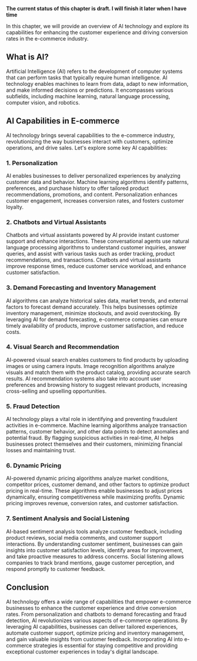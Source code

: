 **The current status of this chapter is draft. I will finish it later when I have time**

In this chapter, we will provide an overview of AI technology and explore its capabilities for enhancing the customer experience and driving conversion rates in the e-commerce industry.

**What is AI?**
---------------

Artificial Intelligence (AI) refers to the development of computer systems that can perform tasks that typically require human intelligence. AI technology enables machines to learn from data, adapt to new information, and make informed decisions or predictions. It encompasses various subfields, including machine learning, natural language processing, computer vision, and robotics.

**AI Capabilities in E-commerce**
---------------------------------

AI technology brings several capabilities to the e-commerce industry, revolutionizing the way businesses interact with customers, optimize operations, and drive sales. Let's explore some key AI capabilities:

### 1. **Personalization**

AI enables businesses to deliver personalized experiences by analyzing customer data and behavior. Machine learning algorithms identify patterns, preferences, and purchase history to offer tailored product recommendations, promotions, and content. Personalization enhances customer engagement, increases conversion rates, and fosters customer loyalty.

### 2. **Chatbots and Virtual Assistants**

Chatbots and virtual assistants powered by AI provide instant customer support and enhance interactions. These conversational agents use natural language processing algorithms to understand customer inquiries, answer queries, and assist with various tasks such as order tracking, product recommendations, and transactions. Chatbots and virtual assistants improve response times, reduce customer service workload, and enhance customer satisfaction.

### 3. **Demand Forecasting and Inventory Management**

AI algorithms can analyze historical sales data, market trends, and external factors to forecast demand accurately. This helps businesses optimize inventory management, minimize stockouts, and avoid overstocking. By leveraging AI for demand forecasting, e-commerce companies can ensure timely availability of products, improve customer satisfaction, and reduce costs.

### 4. **Visual Search and Recommendation**

AI-powered visual search enables customers to find products by uploading images or using camera inputs. Image recognition algorithms analyze visuals and match them with the product catalog, providing accurate search results. AI recommendation systems also take into account user preferences and browsing history to suggest relevant products, increasing cross-selling and upselling opportunities.

### 5. **Fraud Detection**

AI technology plays a vital role in identifying and preventing fraudulent activities in e-commerce. Machine learning algorithms analyze transaction patterns, customer behavior, and other data points to detect anomalies and potential fraud. By flagging suspicious activities in real-time, AI helps businesses protect themselves and their customers, minimizing financial losses and maintaining trust.

### 6. **Dynamic Pricing**

AI-powered dynamic pricing algorithms analyze market conditions, competitor prices, customer demand, and other factors to optimize product pricing in real-time. These algorithms enable businesses to adjust prices dynamically, ensuring competitiveness while maximizing profits. Dynamic pricing improves revenue, conversion rates, and customer satisfaction.

### 7. **Sentiment Analysis and Social Listening**

AI-based sentiment analysis tools analyze customer feedback, including product reviews, social media comments, and customer support interactions. By understanding customer sentiment, businesses can gain insights into customer satisfaction levels, identify areas for improvement, and take proactive measures to address concerns. Social listening allows companies to track brand mentions, gauge customer perception, and respond promptly to customer feedback.

**Conclusion**
--------------

AI technology offers a wide range of capabilities that empower e-commerce businesses to enhance the customer experience and drive conversion rates. From personalization and chatbots to demand forecasting and fraud detection, AI revolutionizes various aspects of e-commerce operations. By leveraging AI capabilities, businesses can deliver tailored experiences, automate customer support, optimize pricing and inventory management, and gain valuable insights from customer feedback. Incorporating AI into e-commerce strategies is essential for staying competitive and providing exceptional customer experiences in today's digital landscape.
